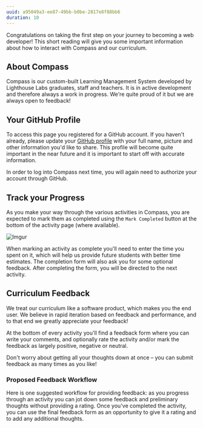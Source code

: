 ```yaml
---
uuid: a95049a3-ee87-49bb-b0be-2817e8f88bb6
duration: 10
---
```


Congratulations on taking the first step on your journey to becoming a web developer! This short reading will give you some important information about how to interact with Compass and our curriculum.

## About Compass 

Compass is our custom-built Learning Management System developed by Lighthouse Labs graduates, staff and teachers. It is in active development and therefore always a work in progress. We're quite proud of it but we are always open to feedback!

## Your GitHub Profile

To access this page you registered for a GitHub account. If you haven't already, please update your [GitHub profile](https://github.com/settings/profile) with your full name, picture and other information you'd like to share. This profile will become quite important in the near future and it is important to start off with accurate information.

In order to log into Compass next time, you will again need to authorize your account through GitHub.

## Track your Progress

As you make your way through the various activities in Compass, you are expected to mark them as completed using the `Mark Completed` button at the bottom of the activity page (where available).

![Imgur](https://i.imgur.com/p5XaqSJ.png)

When marking an activity as complete you'll need to enter the time you spent on it, which will help us provide future students with better time estimates. The completion form will also ask you for some optional feedback. After completing the form, you will be directed to the next activity.

## Curriculum Feedback

We treat our curriculum like a software product, which makes you the end user. We believe in rapid iteration based on feedback and performance, and to that end we greatly appreciate your feedback!

At the bottom of every activity you'll find a feedback form where you can write your comments, and optionally rate the activity and/or mark the feedback as largely positive, negative or neutral.

Don't worry about getting all your thoughts down at once – you can submit feedback as many times as you like!

### Proposed Feedback Workflow

Here is one suggested workflow for providing feedback: as you progress through an activity you can jot down some feedback and preliminary thoughts without providing a rating. Once you've completed the activity, you can use the final feedback form as an opportunity to give it a rating and to add any additional thoughts.
